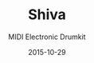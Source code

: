 ---
title: Shiva
subtitle: MIDI Electronic Drumkit
layout: default
modal-id: 3
type: projects
date: 2015-10-29
img: shiva.png
thumbnail: shiva-thumbnail.png
alt: image-alt
project-date: Octubre 2015
link: https://github.com/UC3Music/Shiva
client: none
category: Hardware
description: Make a drumkit out of any object! Shiva is a DIY MIDI electronic drumkit. Using some piezoeletric sensors (exactly the same used in guitar tuners) it can detect when you hit an object, playing MIDI notes over USB or MIDI connector.

---